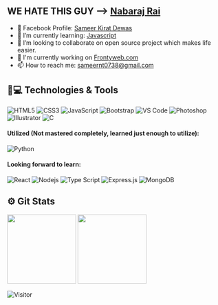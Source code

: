 ## WE HATE THIS GUY --> [Nabaraj Rai](https://github.com/nabarajrai)

- 🔭 Facebook Profile:  [Sameer Kirat Dewas](https://www.facebook.com/samee.rae0738/)
- 🌱 I’m currently learning: [Javascript](https://developer.mozilla.org/en-US/docs/Web/JavaScript)
- 👯 I’m looking to collaborate on open source project which makes life easier.
- 👾 I'm currently working on [Frontyweb.com](https://frontyweb.com/)
- 📫 How to reach me: sameernt0738@gmail.com

## 🚀💻 Technologies & Tools
![HTML5](https://img.shields.io/badge/-HTML5-E34F26?style=flat-square&logo=html5&logoColor=white)
![CSS3](https://img.shields.io/badge/-CSS3-1572B6?style=flat-square&logo=css3)
![JavaScript](https://img.shields.io/badge/-Java%20Script-black?style=flat-square&logo=javascript)
![Bootstrap](https://img.shields.io/badge/-Bootstrap-563D7C?style=flat-square&logo=bootstrap)
![VS Code](https://img.shields.io/badge/-VS%20Code-007ACC?style=flat-square&logo=visual-studio-code)
![Photoshop](https://img.shields.io/badge/-Photoshop-143?style=flat-square&logo=adobe-photoshop)
![Illustrator](https://img.shields.io/badge/-Illustrator-666?style=flat-square&logo=adobe-illustrator)
![C](https://img.shields.io/badge/Language-111?style=flat-square&logo=c)


#### Utilized (Not mastered completely, learned just enough to utilize):
![Python](https://img.shields.io/badge/Python-3670A0?style=flat-square&logo=python&logoColor=ffdd54)

#### Looking forward to learn:
![React](https://img.shields.io/badge/React-20232A?style=flat-square&logo=react&logoColor=61DAFB)
![Nodejs](https://img.shields.io/badge/Node%20JS-black?style=flat-square&logo=Node.js)
![Type Script](https://img.shields.io/badge/Type%20Script-%23007ACC.svg?style=flat-square&logo=typescript&logoColor=white)
![Express.js](https://img.shields.io/badge/Express.js-%23404d59.svg?style=flat-square&logo=express&logoColor=%2361DAFB)
![MongoDB](https://img.shields.io/badge/-Mongo%20DB-black?style=flat-square&logo=mongodb)

 ## ⚙️ Git Stats

<img height="160" src="https://github-readme-stats-zeta-virid.vercel.app/api?username=nabaraj-rai&show_icons=true&theme=tokyonight"> <img height="160" src="https://github-readme-stats-zeta-virid.vercel.app/api/top-langs/?username=nabaraj-rai&langs_count=5&layout=compact&theme=tokyonight">

![Visitor](https://visitor-badge.laobi.icu/badge?page_id=nabaraj-rai.nabaraj-rai)